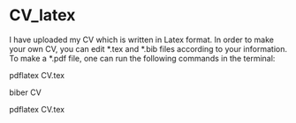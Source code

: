 # CV_latex

I have uploaded my CV which is written in Latex format. 
In order to make your own CV, you can edit *.tex and *.bib files according to your information.  
To make a *.pdf file, one can run the following commands in the terminal:  

pdflatex CV.tex 

biber CV

pdflatex CV.tex 
